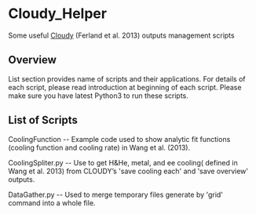 # Cloudy_Helper

Some useful [Cloudy](http://www.nublado.org/) (Ferland et al. 2013) outputs management scripts

## Overview

List section provides name of scripts and their applications. For
details of each script, please read introduction at beginning of each
script. Please make sure you have latest Python3 to run these scripts.

## List of Scripts

CoolingFunction -- Example code used to show analytic fit functions (cooling
function and cooling rate) in Wang et al. (2013).

CoolingSpliter.py -- Use to get H&He, metal, and ee cooling( defined
in Wang et al. 2013) from CLOUDY’s 'save cooling each' and 'save
overview' outputs.

DataGather.py -- Used to merge temporary files generate by 'grid'
command into a whole file.
